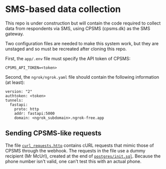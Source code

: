 # SMS-based data collection
This repo is under construction but will contain the code required to collect data from respondents via SMS, using CPSMS (cpsms.dk) as the SMS gateway.

Two configuration files are needed to make this system work, but they are unstaged and so must be recreated after cloning this repo.

First, the `app/.env` file must specify the API token of CPSMS:

```
CPSMS_API_TOKEN=<token>
```

Second, the `ngrok/ngrok.yaml` file should contain the following information (at least):

```
version: "2"
authtoken: <token>
tunnels:
  fastapi:
    proto: http
    addr: fastapi:5000
    domain: <ngrok_subdomain>.ngrok-free.app
```

## Sending CPSMS-like requests
The file [`curl_requests.http`](/curl_requests.http) contains cURL requests that mimic those of CPSMS through the webhook. The requests in the file use a dummy recipient (Mr McUrl), created at the end of [`postgres/init.sql`](/postgres/init.sql). Because the phone number isn't valid, one can't test this with an actual phone.
